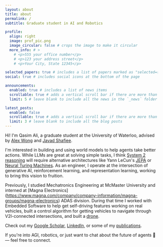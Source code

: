 ```yaml
---
layout: about
title: about
permalink: /
subtitle: Graduate student in AI and Robotics

profile:
  align: right
  image: prof_pic.png
  image_circular: false # crops the image to make it circular
  more_info: # >
    # <p>555 your office number</p>
    # <p>123 your address street</p>
    # <p>Your City, State 12345</p>

selected_papers: true # includes a list of papers marked as "selected={true}"
social: true # includes social icons at the bottom of the page

announcements:
  enabled: true # includes a list of news items
  scrollable: true # adds a vertical scroll bar if there are more than 3 news items
  limit: 5 # leave blank to include all the news in the `_news` folder

latest_posts:
  enabled: false
  scrollable: true # adds a vertical scroll bar if there are more than 3 new posts items
  limit: 3 # leave blank to include all the blog posts
---
```


Hi! I'm Qasim Ali, a graduate student at the University of Waterloo, advised by [Alex Wong](https://www.linkedin.com/in/alexander-wong-90650216/) and [Javad Shafiee](https://www.linkedin.com/in/mohammad-javad-shafiee-61bbaa49/).

I'm interested in building and using world models to help agents take better actions. While LLMs are great at solving simple tasks, I think [System 2 reasoning](https://thedecisionlab.com/reference-guide/philosophy/system-1-and-system-2-thinking) will require alternative architectures like Yann LeCun's [JEPA](https://openreview.net/pdf?id=BZ5a1r-kVsf) or [Neural Turing Machines](https://arxiv.org/abs/1410.5401). As an engineer, I operate at the intersection of generative AI, reinforcement learning, and representation learning, working to bring this vision to fruition.

Previously, I studied Mechatronics Engineering at McMaster University and interned at [Magna Electronics] (https://www.magna.com/company/company-information/magna-groups/magna-electronics) ADAS division. During that time I worked with Embedded Software to help get self-driving features working on real vehicles, built a control algorithm for getting vehicles to navigate through V2I-connected intersections, and built a [drone](https://drive.google.com/file/d/125z5QsjDenNSf7ONLg8X_LwHTOxepNVv/view).

Check out my [Google Scholar](https://scholar.google.com/citations?user=bd0TkF0AAAAJ&hl=en), [LinkedIn](https://www.linkedin.com/in/muhammad-ali23/), or some of my [publications](/publications/).

If you're into AGI, robotics, or just want to chat about the future of agents 🤖 — feel free to connect.
